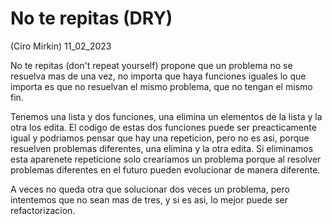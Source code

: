 # No te repitas (DRY)
(Ciro Mirkin) 11_02_2023

No te repitas (don't repeat yourself) propone que un problema no se resuelva mas de una vez, no importa que haya funciones iguales lo que importa es que no resuelvan el mismo problema, que no tengan el mismo fin.

Tenemos una lista y dos funciones, una elimina un elementos de la lista y la otra los edita. El codigo de estas dos funciones puede ser preacticamente igual y podriamos pensar que hay una repeticion, pero no es asi, porque resuelven problemas diferentes, una elimina y la otra edita. Si eliminamos esta aparenete repeticione solo creariamos un problema porque al resolver problemas diferentes en el futuro pueden evolucionar de manera diferente.

A veces no queda otra que solucionar dos veces un problema, pero intentemos que no sean mas de tres, y si es asi, lo mejor puede ser refactorizacion.